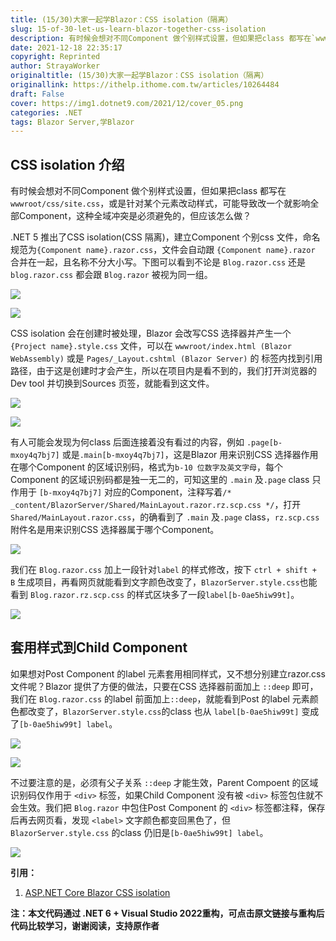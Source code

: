 ```yaml
---
title: (15/30)大家一起学Blazor：CSS isolation（隔离）
slug: 15-of-30-let-us-learn-blazor-together-css-isolation
description: 有时候会想对不同Component 做个别样式设置，但如果把class 都写在`wwwroot/css/site.css`，或是针对某个元素改动样式，可能导致改一个就影响全部Component，这种全域冲突是必须避免的，但应该怎么做？
date: 2021-12-18 22:35:17
copyright: Reprinted
author: StrayaWorker
originaltitle: (15/30)大家一起学Blazor：CSS isolation（隔离）
originallink: https://ithelp.ithome.com.tw/articles/10264484
draft: False
cover: https://img1.dotnet9.com/2021/12/cover_05.png
categories: .NET
tags: Blazor Server,学Blazor
---
```


## CSS isolation 介绍

有时候会想对不同Component 做个别样式设置，但如果把class 都写在`wwwroot/css/site.css`，或是针对某个元素改动样式，可能导致改一个就影响全部Component，这种全域冲突是必须避免的，但应该怎么做？

.NET 5 推出了CSS isolation(CSS 隔离)，建立Component 个别css 文件，命名规范为`{Component name}.razor.css`，文件会自动跟 `{Component name}.razor` 合并在一起，且名称不分大小写。下图可以看到不论是 `Blog.razor.css` 还是 `blog.razor.css` 都会跟 `Blog.razor` 被视为同一组。

![](https://img1.dotnet9.com/2021/12/2401.png)

![](https://img1.dotnet9.com/2021/12/2402.png)

CSS isolation 会在创建时被处理，Blazor 会改写CSS 选择器并产生一个 `{Project name}.style.css` 文件，可以在 `wwwroot/index.html (Blazor WebAssembly)` 或是 `Pages/_Layout.cshtml (Blazor Server)` 的 <head> 标签内找到引用路径，由于这是创建时才会产生，所以在项目内是看不到的，我们打开浏览器的Dev tool 并切换到Sources 页签，就能看到这文件。

![](https://img1.dotnet9.com/2021/12/2403.png)

![](https://img1.dotnet9.com/2021/12/2404.png)

有人可能会发现为何class 后面连接着没有看过的内容，例如 `.page[b-mxoy4q7bj7]` 或是`.main[b-mxoy4q7bj7]`，这是Blazor 用来识别CSS 选择器作用在哪个Component 的区域识别码，格式为`b-10 位数字及英文字母`，每个Component 的区域识别码都是独一无二的，可知这里的 `.main` 及`.page` class 只作用于 `[b-mxoy4q7bj7]` 对应的Component，注释写着`/* _content/BlazorServer/Shared/MainLayout.razor.rz.scp.css */`，打开`Shared/MainLayout.razor.css`，的确看到了 `.main` 及`.page` class，`rz.scp.css`附件名是用来识别CSS 选择器属于哪个Component。

![](https://img1.dotnet9.com/2021/12/2405.png)

我们在 `Blog.razor.css` 加上一段针对`label` 的样式修改，按下 `ctrl + shift + B` 生成项目，再看网页就能看到文字颜色改变了，`BlazorServer.style.css`也能看到 `Blog.razor.rz.scp.css` 的样式区块多了一段`label[b-0ae5hiw99t]`。

![](https://img1.dotnet9.com/2021/12/2406.png)

## 套用样式到Child Component

如果想对Post Component 的label 元素套用相同样式，又不想分别建立razor.css 文件呢？Blazor 提供了方便的做法，只要在CSS 选择器前面加上 `::deep` 即可，我们在 `Blog.razor.css` 的label 前面加上`::deep`，就能看到Post 的label 元素颜色都改变了，`BlazorServer.style.css`的class 也从 `label[b-0ae5hiw99t]` 变成了`[b-0ae5hiw99t] label`。

![](https://img1.dotnet9.com/2021/12/2407.png)

![](https://img1.dotnet9.com/2021/12/2408.png)

不过要注意的是，必须有父子关系 `::deep` 才能生效，Parent Compoent 的区域识别码仅作用于 `<div>` 标签，如果Child Component 没有被 `<div>` 标签包住就不会生效。我们把 `Blog.razor` 中包住Post Component 的 `<div>` 标签都注释，保存后再去网页看，发现 `<label>` 文字颜色都变回黑色了，但 `BlazorServer.style.css` 的class 仍旧是`[b-0ae5hiw99t] label`。

![](https://img1.dotnet9.com/2021/12/2409.png)

**引用：**

1. [ASP.NET Core Blazor CSS isolation](https://docs.microsoft.com/en-us/aspnet/core/blazor/components/css-isolation?view=aspnetcore-5.0)

**注：本文代码通过 .NET 6 + Visual Studio 2022重构，可点击原文链接与重构后代码比较学习，谢谢阅读，支持原作者**